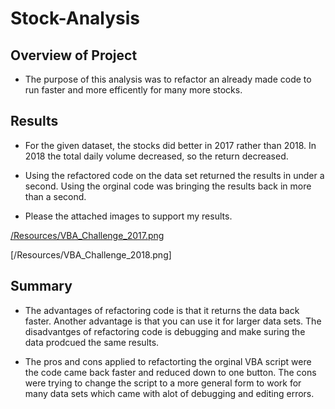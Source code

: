 # Stock-Analysis

## Overview of Project 
- The purpose of this analysis was to refactor an already made code to run faster and more efficently for many more stocks.

## Results
 - For the given dataset, the stocks did better in 2017 rather than 2018. In 2018 the total daily volume decreased, so the return decreased. 

 - Using the refactored code on the data set returned the results in under a second. Using the orginal code was bringing the results back in more than a second.

 - Please the attached images to support my results. 

 [/Resources/VBA_Challenge_2017.png](https://github.com/kailaperson/Stock-Analysis/blob/main/Resources/VBA_Challenge_2017.png)
 
 [/Resources/VBA_Challenge_2018.png] 

## Summary 
- The advantages of refactoring  code is that it returns the data back faster. Another advantage is that you can use it for larger data sets. The disadvantges of refactoring code is  debugging and make suring the data prodcued the same results. 

- The pros and cons applied to refactorting the orginal VBA script were the code came back faster and reduced down to one button. The cons were trying to change the script to a more general form to work for many data sets which came with alot of debugging and editing errors. 



